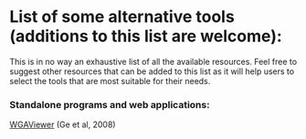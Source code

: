 # List of some alternative tools (additions to this list are welcome): 

This is in no way an exhaustive list of all the available resources. Feel free to suggest other resources that can be added to this list as it will help users to select the tools that are most suitable for their needs. 

### Standalone programs and web applications: 

[WGAViewer] (Ge et al, 2008) 





[WGAViewer]: http://igm.cumc.columbia.edu/WGAViewer/
